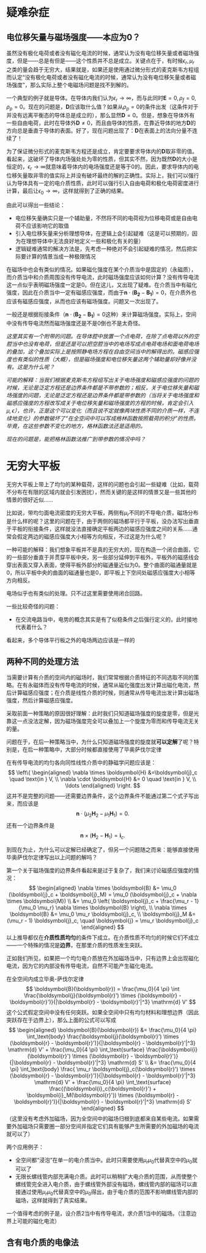 # 疑难杂症

## 电位移矢量与磁场强度——本应为0？

虽然没有极化电荷或者没有磁化电流的时候，通常认为没有电位移矢量或者磁场强度，但是——总是有但是——这个性质并不总是成立。关键点在于，有时候$\epsilon_r, \mu_r$之类的量会趋于无穷大，结果就是，如果还是使用通过微分形式的麦克斯韦方程组而认定“没有极化电荷或者没有磁化电流的时候，通常认为没有电位移矢量或者磁场强度”，那么实际上整个电磁场问题是找不到解的。

一个典型的例子就是导体。在导体内我们认为$\epsilon_r \rightarrow \infty$，而与此同时$\boldsymbol{E}=0, \rho_f = 0, \rho_p = 0$。现在的问题是，$\boldsymbol{D}$应该取什么值？如果从$\rho_p=0$的条件出发（这条件对于并没有远离平衡态的导体总是成立的），那么显然$\boldsymbol{D}=0$。但是，想象在导体外有一些自由电荷，此时在导体外$\boldsymbol{D}\neq0$，而且由导体的性质，在靠近导体的地方$\boldsymbol{D}$的方向总是垂直于导体的表面。好了，现在问题出现了：$\boldsymbol{D}$在表面上的法向分量不连续了！

为了保证微分形式的麦克斯韦方程还是成立，肯定要要求导体内的$\boldsymbol{D}$取非零的值。看起来，这破坏了导体内场强处处为零的性质，但其实不然，因为既然$\boldsymbol{D}$的大小是恒定的，$\epsilon_r \rightarrow \infty$就意味着导体内的电场强度还是等于0的。因此，要求导体内的电位移矢量取非零的值实际上并没有破坏最终的解的正确性。实际上，我们可以强行认为导体具有一定的电介质性质，此时可以强行引入自由电荷和极化电荷密度进行计算，最后让$\epsilon_0 \rightarrow \infty$，这样就得到了正确的结果。

由此可以得出一些结论：
- 电位移矢量确实只是一个辅助量，不然将不同的电荷视为位移电荷或是自由电荷不应该影响它的取值
- 引入电位移矢量来分析理想导体，在逻辑上会引起疑难（这是可以预期的，因为在理想导体中无法良好地定义一些和极化有关的量）
- 逻辑疑难通常的解决方法是，先考虑一种绝对不会引起疑难的情况，然后把实际要计算的情景当成一种极限情况

在磁场中也会有类似的情况。如果磁化强度在某个介质当中是固定的（永磁质），而介质当中和介质周围没有传导电流，此时磁场强度应该如何计算？没有传导电流这一点似乎表明磁场强度一定是0。但在这儿，又出现了疑难。在介质当中有磁化强度，因此在介质当中一定有磁感应强度，而由于$\boldsymbol{n} \cdot (\boldsymbol{B_2}-\boldsymbol{B_1}) = 0$，在介质外也应该有磁感应强度，从而也应该有磁场强度。问题又一次出现了。

一般还是根据衔接条件（$\boldsymbol{n} \cdot (\boldsymbol{B_2}-\boldsymbol{B_1}) = 0$这种）来计算磁场强度。实际上，空间中没有传导电流然而磁场强度还是不是0倒也不是太奇怪。

*这里其实有一个附带的问题。在导体腔中放置一个点电荷，在除了点电荷以外的空腔当中也没有电荷，但是还是可以把空腔当中的电场写成点电荷电场和面电荷电场的叠加，这个叠加实际上是按照静电场方程在自由空间当中的解得出的。磁感应强度也有类似的性质（大概），但是磁场强度和电位移矢量这两个辅助量却好像并没有。这是为什么呢？*

*可能的解释：当我们根据麦克斯韦方程组写出关于电场强度和磁感应强度的问题的时候，无论是泛定方程还是边界条件都是不带参数的；相反，关于电位移矢量和磁场强度的问题，无论是泛定方程还是边界条件都是带参数的（当将关于电场强度和磁感应强度的方程改写成关于电位移矢量和磁场强度的方程的时候，肯定会引入$\mu, \epsilon$），也许，正是这个可以变化（而且说不定就像两块性质不同的介质一样，不连续地变化）的参数破坏了“在全空间中可以写成格林函数按照载荷的积分”的性质。毕竟，在这些参数不变化的地方，格林函数法还是适用的。*

*现在的问题是，能把格林函数法推广到带参数的情况中吗？*

# 无穷大平板

无穷大平板上带上了均匀的某种载荷，这样的问题也会引起一些疑难（比如，载荷不分布在有限的区域内就会引发困扰），然而关键的是这样的情景又是一些其他的情景的很好近似……

比如说，带均匀面电流密度的无穷大平板，两侧有$\mu_r$不同的不导电介质，磁场分布是什么样的呢？这里的问题在于，由于两侧的磁场都平行于平板，没办法写出垂直于平板的衔接条件，这样就没法直接确定平板两边的磁感应强度之间的关系……通常会假定两边的磁感应强度大小相等方向相反，不过这是为什么呢？

一种可能的解释：我们想象平板并不是真的无穷大的，现在构造一个闭合曲面，它的一些部分垂直于并贯穿平板中央，另一些部分延伸到平板外，平板外的磁感线会穿出表面又穿入表面，使得平板外部分的磁通量近似为0。整个曲面的磁通量就是0，所以平板中央的曲面的磁通量也是0，即平板上下空间处磁感应强度大小相等方向相反。

电场似乎也有类似的处理。只不过这里需要使用闭合回路。

一些比较奇怪的问题：
- 在交流电路当中，电势的概念其实是有了似稳条件之后强行定义的，此时接地代表着什么？

看起来，多个导体平行板之外的电场两边应该是一样的

## 两种不同的处理方法
当需要计算有介质的空间内的磁场时，我们常常根据介质特征的不同选取不同的策略。在有永磁体而没有传导电流的时候，通常从磁化强度出发计算出磁化电流，然后计算磁感应强度；在介质是线性介质的时候，则通常从传导电流出发计算出磁场强度，然后计算磁感应强度。

采取前面一种策略的原因很好理解：此时我们只知道磁场强度的旋度是零，但是光靠这一点没法定解，因为磁场强度完全可以叠加上一个旋度为零而和传导电流无关的量。

问题在于，在后一种策略当中，为什么只知道磁场强度的旋度就**可以定解**了呢？特别是，在后一种策略中，大部分时候都直接使用了毕奥萨伐尔定律

在有传导电流的均匀各向同性线性介质中的静磁学问题应该是：
$$
\left\{
    \begin{aligned}
        \nabla \times \boldsymbol{H}  &=\boldsymbol{j}_c \quad \text{in } V, \\
        \nabla \cdot \boldsymbol{H} &= 0 \quad \text{in } V, \\
        \ldots
    \end{aligned}
\right.
$$
这并不是完整的问题——还需要边界条件，这个边界条件不能通过第二个式子写出来，而应该是
$$
\boldsymbol{n} \cdot \left( \mu_2\boldsymbol{H}_2 - \mu_1 \boldsymbol{H}_1 \right) = 0.
$$
还有一个边界条件是
$$
\boldsymbol{n} \times (\boldsymbol{H}_2 - \boldsymbol{H}_1) = \boldsymbol{i}_c.
$$

到现在为止，为什么可以定解已经确定了，但另一个问题随之而来：能够直接使用毕奥萨伐尔定律写出以上问题的解吗？

第一个关于磁场强度的边界条件看起来是过于复杂了，我们来讨论磁感应强度的情况：
$$
\begin{aligned}
    \nabla \times \boldsymbol{B} &= \mu_0 (\boldsymbol{j}_c + \boldsymbol{j}_M) = \mu_0 (\boldsymbol{j}_c + \nabla \times \boldsymbol{M}) \\
    &= \mu_0 \left( \boldsymbol{j}_c + \frac{\mu_r - 1}{\mu_0 \mu_r} \nabla \times \boldsymbol{B} \right), \\
    \nabla \times \boldsymbol{B} &= \mu_0 \mu_r \boldsymbol{j}_c, \\
    \boldsymbol{j}_M &= (\mu_r - 1) \boldsymbol{j}_c, \quad \boldsymbol{j} = \mu_r \boldsymbol{j}_c
\end{aligned}
$$
以上推导都仅在**介质性质均匀**的条件下成立。在介质性质不均匀的时候它们不成立——一个特殊的情况是**边界**，在那里介质的性质发生突跃。

正如我们所见，如果把一个均匀电介质放在外加磁场当中，只有边界上会出现磁化电流，因为它的内部没有传导电流，自然不可能产生磁化电流。

在全空间内成立毕奥-萨伐尔定律
$$
\boldsymbol{B}(\boldsymbol{r}) = \frac{\mu_0}{4 \pi} \int \frac{\boldsymbol{j}(\boldsymbol{r}') \times (\boldsymbol{r} - \boldsymbol{r}')}{|\boldsymbol{r} - \boldsymbol{r}'|^3} \mathrm{d} V'
$$
这个公式假定空间中没有任何突跃。如果全空间中只有均匀材料和理想边界（因此突跃存在于边界上），那么上面的公式可以写成
$$
\begin{aligned}
    \boldsymbol{B}(\boldsymbol{r}) &= \frac{\mu_0}{4 \pi} \int_\text{body} \frac{\boldsymbol{j}(\boldsymbol{r}') \times (\boldsymbol{r} - \boldsymbol{r}')}{|\boldsymbol{r} - \boldsymbol{r}'|^3} \mathrm{d} V' + \frac{\mu_0}{4 \pi} \int_\text{surface} \frac{\boldsymbol{i}(\boldsymbol{r}') \times (\boldsymbol{r} - \boldsymbol{r}')}{|\boldsymbol{r} - \boldsymbol{r}'|^3} \mathrm{d} S' \\
    &= \frac{\mu_0}{4 \pi} \int_\text{body} \frac{ \mu_r \boldsymbol{j}_c(\boldsymbol{r}') \times (\boldsymbol{r} - \boldsymbol{r}')}{|\boldsymbol{r} - \boldsymbol{r}'|^3} \mathrm{d} V' + \frac{\mu_0}{4 \pi} \int_\text{surface} \frac{(\boldsymbol{i}_c(\boldsymbol{r}') + \boldsymbol{i}_M(\boldsymbol{r}')) \times (\boldsymbol{r} - \boldsymbol{r}')}{|\boldsymbol{r} - \boldsymbol{r}'|^3} \mathrm{d} S'
\end{aligned}
$$
（这里没有考虑外加磁场，因为全空间中的磁场归根到底都来自某些电流。如果需要外加磁场只需要圈一部分空间并指定它们具有能够产生所需要的外加磁场的电流就可以了）

两个应用例子：
- 全空间都“浸泡”在单一的电介质当中。此时只需要使用$\mu_r \mu_0$代替真空中的$\mu_0$就可以了
- 无限长螺线管内部充满电介质。此时可以稍稍扩大电介质的范围，从而使整个螺线管完全进入电介质，由于螺线管外部没有磁场，螺线管内部的磁场可以直接通过使用$\mu_r \mu_0$代替真空中的$\mu_0$得出，由于电介质的范围不影响螺线管内部的磁场，这样就得到了真实结果。

一个值得考虑的例子是，设介质2当中有传导电流，求介质1当中的磁场。（注意边界上可能的磁化电流）

## 含有电介质的电像法